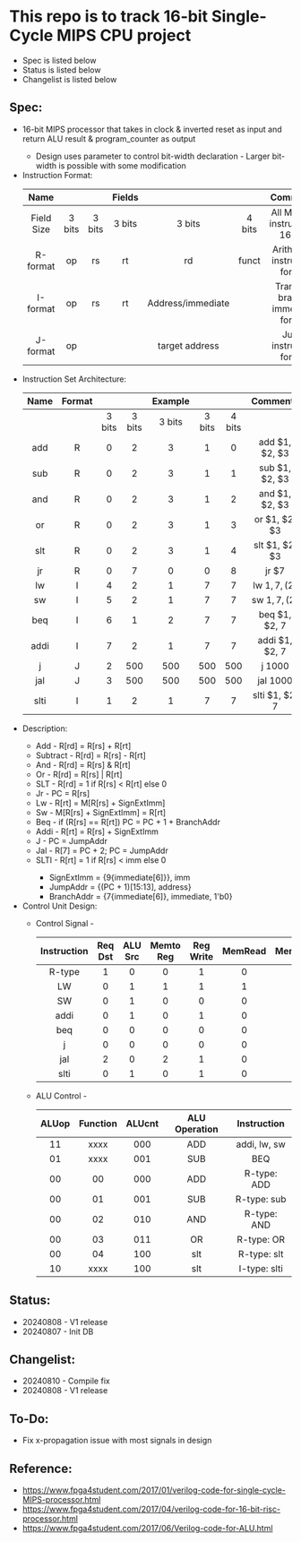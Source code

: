 # This repo is to track 16-bit Single-Cycle MIPS CPU project
- Spec is listed below
- Status is listed below
- Changelist is listed below

## Spec:
<ul>
<li>16-bit MIPS processor that takes in clock & inverted reset as input and return ALU result & program_counter as output</li>
   <ul>
      <li>Design uses parameter to control bit-width declaration - Larger bit-width is possible with some modification
   </ul>
   
<li>Instruction Format:</li>
   
   |    Name    |        |        | Fields |        |            |               Comments             |
   | :--------: | :----: | :----: | :----: | :----: | :------:   | :--------------------------------: | 
   | Field Size | 3 bits | 3 bits | 3 bits | 3 bits |  4 bits    | All MIPS-L instructions 16 bits    |
   |  R-format  |   op   |   rs   |   rt   |   rd   |   funct    | Arithmetic instruction format      |
   |  I-format  |   op   |   rs   |   rt   | Address/immediate | | Transfer, branch, immediate format |
   |  J-format  |   op   |        |    | target address |        | Jump instruction format            |
   
<li>Instruction Set Architecture:</li>
   
   | Name | Format |        |        |  Example |      |        | Comments       |
   | :--: | :----: | :----: | :----: | :----: | :----: | :----: | :------------: |
   |      |        | 3 bits | 3 bits | 3 bits | 3 bits | 4 bits |                |
   | add  |    R   |    0   |    2   |    3   |    1   |    0   | add $1, $2, $3 |
   | sub  |    R   |    0   |    2   |    3   |    1   |    1   | sub $1, $2, $3 |
   | and  |    R   |    0   |    2   |    3   |    1   |    2   | and $1, $2, $3 |
   |  or  |    R   |    0   |    2   |    3   |    1   |    3   | or $1, $2, $3  |
   | slt  |    R   |    0   |    2   |    3   |    1   |    4   | slt $1, $2, $3 |
   |  jr  |    R   |    0   |    7   |    0   |    0   |    8   | jr $7          |
   |  lw  |    I   |    4   |    2   |    1   |    7   |    7   | lw $1, 7, ($2) |
   |  sw  |    I   |    5   |    2   |    1   |    7   |    7   | sw $1, 7, ($2) |
   | beq  |    I   |    6   |    1   |    2   |    7   |    7   | beq $1, $2, 7  |
   | addi |    I   |    7   |    2   |    1   |    7   |    7   | addi $1, $2, 7 |
   |  j   |    J   |    2   |   500  |   500  |   500  |   500  | j 1000         |
   | jal  |    J   |    3   |   500  |   500  |   500  |   500  | jal 1000       |
   | slti |    I   |    1   |    2   |    1   |    7   |    7   | slti $1, $2, 7 |
   
<li>Description:</li>
   <ul>
      <li>Add      - R[rd] = R[rs] + R[rt]</li>
      <li>Subtract - R[rd] = R[rs] - R[rt]</li>
      <li>And      - R[rd] = R[rs] & R[rt]</li>
      <li>Or       - R[rd] = R[rs] | R[rt]</li>
      <li>SLT      - R[rd] = 1 if R[rs] < R[rt] else 0</li>
      <li>Jr       - PC = R[rs]</li>
      <li>Lw       - R[rt] = M[R[rs] + SignExtImm]</li>
      <li>Sw       - M[R[rs] + SignExtImm] = R[rt]</li>
      <li>Beq      - if (R[rs] == R[rt]) PC = PC + 1 + BranchAddr</li>
      <li>Addi     - R[rt] = R[rs] + SignExtImm</li>
      <li>J        - PC = JumpAddr</li>
      <li>Jal      - R[7] = PC + 2; PC = JumpAddr</li>
      <li>SLTI     - R[rt] = 1 if R[rs] < imm else 0</li>
      <ul></li>
         <li>SignExtImm = {9{immediate[6]}}, imm</li>
         <li>JumpAddr = {(PC + 1)[15:13], address}</li>
         <li>BranchAddr = {7{immediate[6]}, immediate, 1'b0}</li>
      </ul>
   </ul>
   
<li>Control Unit Design:</li>
   <ul>
      <li>Control Signal -</li>
         
   | Instruction | Req Dst | ALU Src | Memto Reg | Reg Write | MemRead | MemWrite | Branch | ALUOp | Jump |
   | :---------: | :-----: | :-----: | :-------: | :-------: | :-----: | :------: | :----: | :---: | :--: |
   |    R-type   |    1    |    0    |      0    |     1     |    0    |     0    |    0   |   00  |   0  |
   |      LW     |    0    |    1    |      1    |     1     |    1    |     0    |    0   |   11  |   0  |
   |      SW     |    0    |    1    |      0    |     0     |    0    |     1    |    0   |   11  |   0  |
   |     addi    |    0    |    1    |      0    |     1     |    0    |     0    |    0   |   11  |   0  |
   |      beq    |    0    |    0    |      0    |     0     |    0    |     0    |    1   |   01  |   0  |
   |       j     |    0    |    0    |      0    |     0     |    0    |     0    |    0   |   00  |   1  |
   |      jal    |    2    |    0    |      2    |     1     |    0    |     0    |    0   |   00  |   1  |
   |     slti    |    0    |    1    |      0    |     1     |    0    |     0    |    0   |   10  |   0  |

   </ul>
   <ul>
      <li>ALU Control -</li>
   
   | ALUop | Function | ALUcnt | ALU Operation | Instruction  |
   | :---: | :------: | :----: | :-----------: | :----------: |
   |   11  |   xxxx   |   000  |      ADD      | addi, lw, sw |
   |   01  |   xxxx   |   001  |      SUB      |     BEQ      |
   |   00  |    00    |   000  |      ADD      | R-type: ADD  |
   |   00  |    01    |   001  |      SUB      | R-type: sub  |
   |   00  |    02    |   010  |      AND      | R-type: AND  |
   |   00  |    03    |   011  |       OR      | R-type: OR   |
   |   00  |    04    |   100  |      slt      | R-type: slt  |
   |   10  |   xxxx   |   100  |      slt      | I-type: slti |
   
   </ul>
</ul>

## Status:
- 20240808 - V1 release
- 20240807 - Init DB

## Changelist:
- 20240810 - Compile fix
- 20240808 - V1 release

## To-Do:
- Fix x-propagation issue with most signals in design

## Reference:
- https://www.fpga4student.com/2017/01/verilog-code-for-single-cycle-MIPS-processor.html
- https://www.fpga4student.com/2017/04/verilog-code-for-16-bit-risc-processor.html
- https://www.fpga4student.com/2017/06/Verilog-code-for-ALU.html